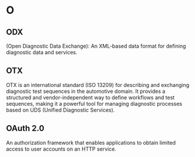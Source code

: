 # O

## ODX 

(Open Diagnostic Data Exchange): An XML-based data format for defining diagnostic data and services.

## OTX

OTX is an international standard (ISO 13209) for describing and exchanging diagnostic test sequences in the automotive domain. It provides a structured and vendor-independent way to define workflows and test sequences, making it a powerful tool for managing diagnostic processes based on UDS (Unified Diagnostic Services).

##  OAuth 2.0

An authorization framework that enables applications to obtain limited access to user accounts on an HTTP service.